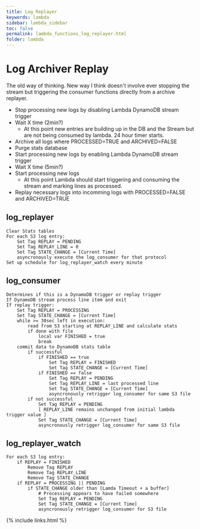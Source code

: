 ```yaml
---
title: Log Replayer
keywords: lambda
sidebar: lambda_sidebar
toc: false
permalink: lambda_functions_log_replayer.html
folder: lambda
---
```


# Log Archiver Replay

The old way of thinking. New way I think doesn't involve ever stopping the stream but triggering the consumer functions directly from a archive replayer.

* Stop processing new logs by disabling Lambda DynamoDB stream trigger
* Wait X time (2min?)
  * At this point new entries are building up in the DB and the Stream but are not being consumed by lambda. 24 hour timer starts.
* Archive all logs where PROCESSED=TRUE and ARCHIVED=FALSE
* Purge stats database
* Start processing new logs by enabling Lambda DynamoDB stream trigger
* Wait X time (5min?)
* Start processing new logs
  * At this point Lambda should start triggering and consuming the stream and marking lines as processed.
* Replay necessary logs into incomming logs with PROCESSED=FALSE and ARCHIVED=TRUE

## log_replayer
```
Clear Stats tables
For each S3 log entry:
	Set Tag REPLAY = PENDING
	Set Tag REPLAY_LINE = 0
	Set Tag STATE_CHANGE = [Current Time]
	asyncronously execute the log_consumer for that protocol
Set up schedule for log_replayer_watch every minute
```

## log_consumer

```
Determines if this is a DynamoDB trigger or replay trigger
If DynamoDB stream process line item and exit
If replay trigger:
	Set Tag REPLAY = PROCESSING
	Set Tag STATE_CHANGE = [Current Time]
	while >= 30sec left in execution:
		read from S3 starting at REPLAY_LINE and calculate stats
		if done with file
			local var FINISHED = true
			break
	commit data to DynamoDB stats table
		if successful
			if FINISHED == true
				Set Tag REPLAY = FINISHED
				Set Tag STATE_CHANGE = [Current Time]
			if FINISHED == false
				Set Tag REPLAY = PENDING
				Set Tag REPLAY_LINE = last processed line
				Set Tag STATE_CHANGE = [Current Time]
				asyncronously retrigger log_consumer for same S3 file
		if not successful
			Set Tag REPLAY = PENDING
			[ REPLAY_LINE remains unchanged from initial lambda trigger value ]
			Set Tag STATE_CHANGE = [Current Time]
			asyncronously retrigger log_consumer for same S3 file
```

## log_replayer_watch

```
For each S3 log entry:
	if REPLAY = FINISHED
		Remove Tag REPLAY
		Remove Tag REPLAY_LINE
		Remove Tag STATE_CHANGE
	if REPLAY = PROCESSING || PENDING
		if STATE_CHANGE older than [Lamda Timeout + a buffer]
			# Processing appears to have failed somewhere
			Set Tag REPLAY = PENDING
			Set Tag STATE_CHANGE = [Current Time]
			asyncronously retrigger log_consumer for S3 file
```

{% include links.html %}
